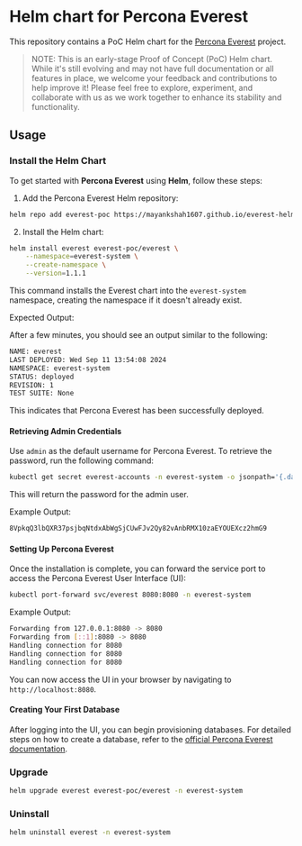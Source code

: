 # Helm chart for Percona Everest

This repository contains a PoC Helm chart for the [Percona Everest](https://github.com/percona/everest) project.

> NOTE: This is an early-stage Proof of Concept (PoC) Helm chart. While it's still evolving and may not have full documentation or all features in place, we welcome your feedback and contributions to help improve it! Please feel free to explore, experiment, and collaborate with us as we work together to enhance its stability and functionality.

## Usage

### Install the Helm Chart

To get started with **Percona Everest** using **Helm**, follow these steps:

1. Add the Percona Everest Helm repository:

```bash
helm repo add everest-poc https://mayankshah1607.github.io/everest-helm-chart/
```

2. Install the Helm chart:

```bash
helm install everest everest-poc/everest \
    --namespace=everest-system \
    --create-namespace \
    --version=1.1.1
```

This command installs the Everest chart into the `everest-system` namespace, creating the namespace if it doesn't already exist.

Expected Output:

After a few minutes, you should see an output similar to the following:

```bash
NAME: everest
LAST DEPLOYED: Wed Sep 11 13:54:08 2024
NAMESPACE: everest-system
STATUS: deployed
REVISION: 1
TEST SUITE: None
```

This indicates that Percona Everest has been successfully deployed.

#### Retrieving Admin Credentials

Use `admin` as the default username for Percona Everest. To retrieve the password, run the following command:

```bash
kubectl get secret everest-accounts -n everest-system -o jsonpath='{.data.users\.yaml}' | base64 --decode  | yq '.admin.passwordHash'
```

This will return the password for the admin user.

Example Output:

```bash
8VpkqQ3lbQXR37psjbqNtdxAbWgSjCUwFJv2Qy82vAnbRMX10zaEYOUEXcz2hmG9
```

#### Setting Up Percona Everest

Once the installation is complete, you can forward the service port to access the Percona Everest User Interface (UI):

```bash
kubectl port-forward svc/everest 8080:8080 -n everest-system
```

Example Output:

```bash
Forwarding from 127.0.0.1:8080 -> 8080
Forwarding from [::1]:8080 -> 8080
Handling connection for 8080
Handling connection for 8080
Handling connection for 8080
```

You can now access the UI in your browser by navigating to `http://localhost:8080`.

#### Creating Your First Database

After logging into the UI, you can begin provisioning databases. For detailed steps on how to create a database, refer to the [official Percona Everest documentation](https://docs.percona.com/everest/use/db_provision.html).

### Upgrade

```bash
helm upgrade everest everest-poc/everest -n everest-system
```

### Uninstall

```bash
helm uninstall everest -n everest-system
```
